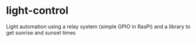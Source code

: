 # light-control
Light automation using a relay system (simple GPIO in RasPi) and a library to get sunrise and sunset times

